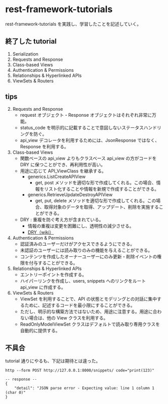 # rest-framework-tutorials

rest-framework-tutorials を実践し、学習したことを記述していく。

## 終了した tutorial

1. Serialization
2. Requests and Response
3. Class-based Views
4. Authentication & Permissions
5. Relationships & Hyperlinked APIs
6. ViewSets & Routers

## tips

2. Requests and Response
   - request オブジェクト・Response オブジェクトはそれぞれ非常に万能。
   - status_code を明示的に記載することで意図しないステータスハンドリングを防ぐ。
   - api_view デコレータを利用するためには、JsonResponse ではなく、Response を利用する。
3. Class-based Views
   - 関数ベースの api_view よりもクラスベース api_view の方がコードを DRY に保つことができ、再利用性が高い。
   - 用途に応じて API_ViewClass を継承する。
     - generics.ListCreateAPIView
       - get, post メソッドを適切な形で作成してくれる。この場合、情報をリスト化することや情報を新規で作成することができる。
     - generics.RetrieveUpdateDestroyAPIView
       - get, put, delete メソッドを適切な形で作成してくれる。この場合、取得対象のデータを取得、アップデート、削除を実施することができる。
   - DRY : 重複を防ぐ考え方が含まれている。
     - 情報の重複は変更を困難にし、透明性の減少させる。
     - [DRY（wiki）](https://ja.wikipedia.org/wiki/Don%27t_repeat_yourself)
4. Authentication & Permissions
   - 認証済みのユーザーだけがアクセスできるようにできる。
   - 未認証のユーザーには読み取りのみの機能を与えることができる。
   - コンテンツを作成したオーナーユーザーにのみ更新・削除イベントの権限を付与することができる。
5. Relationships & Hyperlinked APIs
   - エントリーポイントを作成する。
   - ハイパーリンクを作成し、users, snippets へのリンクをルート api_view に作成する。
6. ViewSets & Routers
   - ViewSet を利用することで、API の状態とモデリングとの対話に集中するために、記述するコードを最小限にすることができる。
   - ただし、明示的な構築方法ではないため、用途に注意する。用途に合わない場合は、他の View クラスを利用する。
   - ReadOnlyModelViewSet クラスはデフォルトで読み取り専用クラスを自動的に提供する。

## 不具合

tutorial 通りにやるも、下記は期待とは違った。

```terminal
http --form POST http://127.0.0.1:8000/snippets/ code="print(123)"

-- response --
{
    "detail": "JSON parse error - Expecting value: line 1 column 1 (char 0)"
}
```

